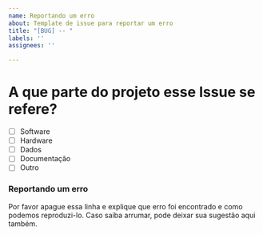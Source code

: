 ```yaml
---
name: Reportando um erro
about: Template de issue para reportar um erro
title: "[BUG] -- "
labels: ''
assignees: ''

---
```


# A que parte do projeto esse Issue se refere?

- [ ] Software
- [ ] Hardware
- [ ] Dados
- [ ] Documentação
- [ ] Outro

<!-- Você pode apagar qualquer parte aqui embaixo que não importe para seu issue -->

### Reportando um erro

Por favor apague essa linha e explique que erro foi encontrado e como podemos reproduzi-lo. Caso saiba arrumar, pode deixar sua sugestão aqui também.
